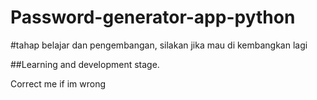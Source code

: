 # Password-generator-app-python


#tahap belajar dan pengembangan, silakan jika mau di kembangkan lagi

##Learning and development stage.

Correct me if im wrong
